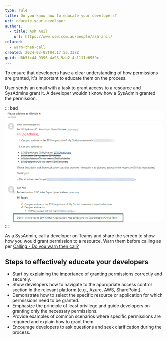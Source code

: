 ```yaml
---
type: rule
title: Do you know how to educate your developers?
uri: educate-your-developer
authors:
  - title: Ash Anil
    url: https://www.ssw.com.au/people/ash-anil/
related:
  - warn-then-call
created: 2024-03-05T04:17:56.338Z
guid: d0b5fc44-9396-4a93-9ab2-4c1111e6959c
---
```

To ensure that developers have a clear understanding of how permissions are granted, it's important to educate them on the process.

<!--endintro-->

User sends an email with a task to grant access to a resource and SysAdmins grant it. A developer wouldn't know how a SysAdmin granted the permission. 

::: bad
![Bad Example - Issac wouldn't how he was added to GitHub](2024-03-05_16-34-15.jpg)
:::

As a SysAdmin, call a developer on Teams and share the screen to show how you would grant permission to a resource. Warn them before calling as per [Calling - Do you warn then call?](/warn-then-call/)

## Steps to effectively educate your developers

* Start by explaining the importance of granting permissions correctly and securely.
* Show developers how to navigate to the appropriate access control section in the relevant platform (e.g., Azure, AWS, SharePoint).
* Demonstrate how to select the specific resource or application for which permissions need to be granted.
* Emphasize the principle of least privilege and guide developers on granting only the necessary permissions.
* Provide examples of common scenarios where specific permissions are required and explain how to grant them.
* Encourage developers to ask questions and seek clarification during the process.

